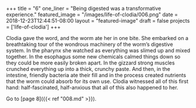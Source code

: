 +++
title = "6"
one_liner = "Being digested was a transformative experience."
featured_image = "/images/life-of-clodia/006.png"
date = 2018-12-23T12:44:51-08:00
layout = "featured-image"
draft = false
projects = ['life-of-clodia']
+++

Clodia gave the word, and the worm ate her in one bite. She embarked on a breathtaking tour of the wondrous machinery of the worm’s digestive system. In the pharynx she watched as everything was slimed up and mixed together. In the esophagus some new chemicals calmed things down so they could be more easily broken apart. In the gizzard strong muscles crunched everything up into a thick, crunchy paste. And then, in the intestine, friendly bacteria ate their fill and in the process created nutrients that the worm could absorb for its own use. Clodia witnessed all of this first hand: half-fascinated, half-anxious that all of this also happened to her.

Go to [page 8]({{< ref "008.md" >}}).
